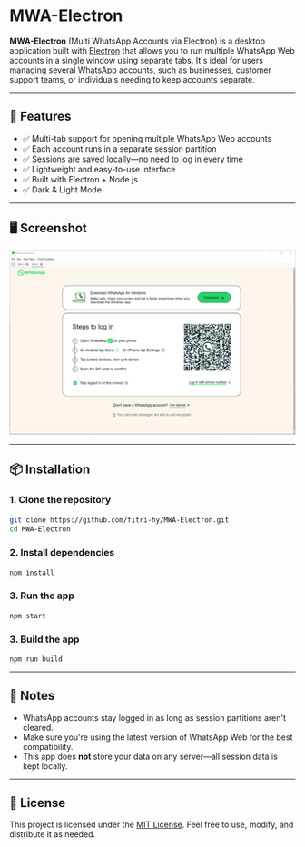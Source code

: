 # MWA-Electron

**MWA-Electron** (Multi WhatsApp Accounts via Electron) is a desktop application built with [Electron](https://www.electronjs.org/) that allows you to run multiple WhatsApp Web accounts in a single window using separate tabs. It's ideal for users managing several WhatsApp accounts, such as businesses, customer support teams, or individuals needing to keep accounts separate.

---

## 🚀 Features

* ✅ Multi-tab support for opening multiple WhatsApp Web accounts
* ✅ Each account runs in a separate session partition
* ✅ Sessions are saved locally—no need to log in every time
* ✅ Lightweight and easy-to-use interface
* ✅ Built with Electron + Node.js
* ✅ Dark & Light Mode

---

## 🖥️ Screenshot

<img src="./public/assets/images/ss.jpg">

---

## 📦 Installation

### 1. Clone the repository

```bash
git clone https://github.com/fitri-hy/MWA-Electron.git
cd MWA-Electron
```

### 2. Install dependencies

```bash
npm install
```

### 3. Run the app

```bash
npm start
```

### 3. Build the app

```bash
npm run build
```

---

## 🧩 Notes

* WhatsApp accounts stay logged in as long as session partitions aren't cleared.
* Make sure you're using the latest version of WhatsApp Web for the best compatibility.
* This app does **not** store your data on any server—all session data is kept locally.

---

## 📄 License

This project is licensed under the [MIT License](LICENSE). Feel free to use, modify, and distribute it as needed.
